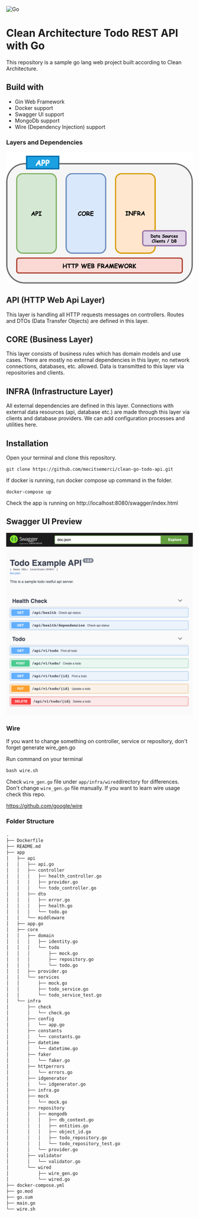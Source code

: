 ![Go](https://github.com/mecitsemerci/clean-go-todo-api/workflows/Go/badge.svg?branch=master)

# Clean Architecture Todo REST API with Go

This repository is a sample go lang web project built according to Clean Architecture.  

## Build with 
* Gin Web Framework
* Docker support
* Swagger UI support
* MongoDb support
* Wire (Dependency Injection) support 

### Layers and Dependencies

![image](./docs/img/layers.png)

## API (HTTP Web Api Layer)
This layer is handling all HTTP requests messages on controllers. 
Routes and DTOs (Data Transfer Objects) are defined in this layer.

## CORE (Business Layer)
This layer consists of business rules which has domain models and use cases. 
There are mostly no external dependencies in this layer, no network connections, databases, etc. allowed.
Data is transmitted to this layer via repositories and clients.

## INFRA (Infrastructure Layer)
All external dependencies are defined in this layer. 
Connections with external data resources (api, database etc.) are made through this layer via clients and database providers.
We can add configuration processes and utilities here.

## Installation
 Open your terminal and clone this repository.
 
    git clone https://github.com/mecitsemerci/clean-go-todo-api.git

If docker is running, run docker compose up command in the folder.

    docker-compose up

Check the app is running on http://localhost:8080/swagger/index.html

 ## Swagger UI Preview
 
 ![image](./docs/img/Swagger_UI.png)
 
### Wire 

If you want to change something on controller, service or repository, don't forget generate wire_gen.go

Run command on your terminal

```
bash wire.sh
```

Check `wire_gen.go` file under `app/infra/wired`directory for differences. Don't change `wire_gen.go` file manually. If you want to learn wire usage check this repo.

https://github.com/google/wire
 
### Folder Structure
    .
    ├── Dockerfile
    ├── README.md
    ├── app
    │   ├── api
    │   │   ├── api.go
    │   │   ├── controller
    │   │   │   ├── health_controller.go
    │   │   │   ├── provider.go
    │   │   │   └── todo_controller.go
    │   │   ├── dto
    │   │   │   ├── error.go
    │   │   │   ├── health.go
    │   │   │   └── todo.go
    │   │   └── middleware
    │   ├── app.go
    │   ├── core
    │   │   ├── domain
    │   │   │   ├── identity.go
    │   │   │   └── todo
    │   │   │       ├── mock.go
    │   │   │       ├── repository.go
    │   │   │       └── todo.go
    │   │   ├── provider.go
    │   │   └── services
    │   │       ├── mock.go
    │   │       ├── todo_service.go
    │   │       └── todo_service_test.go
    │   └── infra
    │       ├── check
    │       │   └── check.go
    │       ├── config
    │       │   └── app.go
    │       ├── constants
    │       │   └── constants.go
    │       ├── datetime
    │       │   └── datetime.go
    │       ├── faker
    │       │   └── faker.go
    │       ├── httperrors
    │       │   └── errors.go
    │       ├── idgenerator
    │       │   └── idgenerator.go
    │       ├── infra.go
    │       ├── mock
    │       │   └── mock.go
    │       ├── repository
    │       │   ├── mongodb
    │       │   │   ├── db_context.go
    │       │   │   ├── entities.go
    │       │   │   ├── object_id.go
    │       │   │   ├── todo_repository.go
    │       │   │   └── todo_repository_test.go
    │       │   └── provider.go
    │       ├── validator
    │       │   └── validator.go
    │       └── wired
    │           ├── wire_gen.go
    │           └── wired.go
    ├── docker-compose.yml
    ├── go.mod
    ├── go.sum
    ├── main.go
    └── wire.sh
